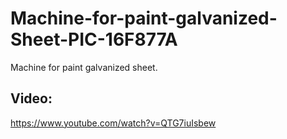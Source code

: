 # Machine-for-paint-galvanized-Sheet-PIC-16F877A
Machine for paint galvanized sheet.
## Video:
https://www.youtube.com/watch?v=QTG7iuIsbew
